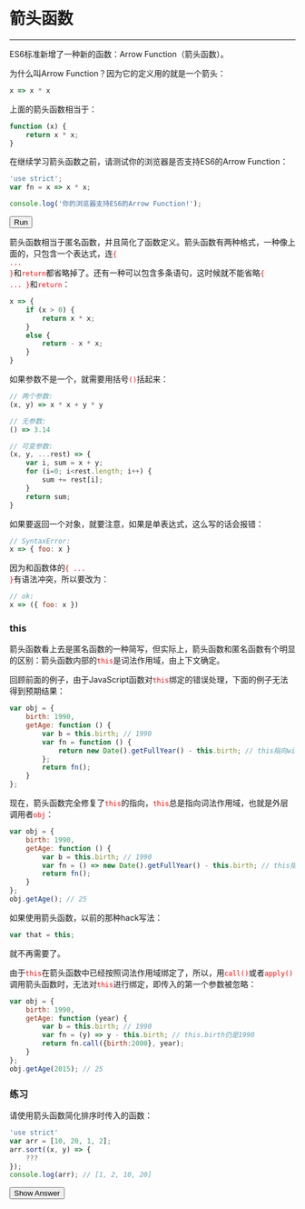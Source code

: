 <link rel="stylesheet" href="../../../static/css/button.css"/>
<link rel="stylesheet" href="../../../static/css/console.css"/>

# 箭头函数
---

ES6标准新增了一种新的函数：Arrow Function（箭头函数）。

为什么叫Arrow Function？因为它的定义用的就是一个箭头：

```javascript
x => x * x
```

上面的箭头函数相当于：

```javascript
function (x) {
    return x * x;
}
```

在继续学习箭头函数之前，请测试你的浏览器是否支持ES6的Arrow Function：

```javascript
'use strict';
var fn = x => x * x;

console.log('你的浏览器支持ES6的Arrow Function!');
```

<button class="run" onclick="(() => {
    const element = document.querySelector('p#arrowFunction');
    try {
        'use strict';
        var fn = x => x * x;
        console.log('你的浏览器支持ES6的Arrow Function!');
        element.classList.remove(['consoleError']);
        element.classList.add('consoleLog');
        element.removeAttribute('hidden');
        element.innerHTML = `<label class='consoleLog'>你的浏览器支持ES6的Arrow Function!</label>`;
    } catch (e) {
        element.classList.remove(['consoleLog']);
        element.classList.add('consoleError');
        element.removeAttribute('hidden');
        element.innerHTML = `<label class='consoleError'>${e}</label>`;
    }
})();">Run</button>
<p id="arrowFunction" hidden></p>

箭头函数相当于匿名函数，并且简化了函数定义。箭头函数有两种格式，一种像上面的，只包含一个表达式，连<font color="red"><code>{ ... }</code></font>和<font color="red"><code>return</code></font>都省略掉了。还有一种可以包含多条语句，这时候就不能省略<font color="red"><code>{ ... }</code></font>和<font color="red"><code>return</code></font>：

```javascript
x => {
    if (x > 0) {
        return x * x;
    }
    else {
        return - x * x;
    }
}
```

如果参数不是一个，就需要用括号<font color="red"><code>()</code></font>括起来：

```javascript
// 两个参数:
(x, y) => x * x + y * y

// 无参数:
() => 3.14

// 可变参数:
(x, y, ...rest) => {
    var i, sum = x + y;
    for (i=0; i<rest.length; i++) {
        sum += rest[i];
    }
    return sum;
}
```

如果要返回一个对象，就要注意，如果是单表达式，这么写的话会报错：

```javascript
// SyntaxError:
x => { foo: x }
```

因为和函数体的<font color="red"><code>{ ... }</code></font>有语法冲突，所以要改为：

```javascript
// ok:
x => ({ foo: x })
```

### this
箭头函数看上去是匿名函数的一种简写，但实际上，箭头函数和匿名函数有个明显的区别：箭头函数内部的<font color="red"><code>this</code></font>是词法作用域，由上下文确定。

回顾前面的例子，由于JavaScript函数对<font color="red"><code>this</code></font>绑定的错误处理，下面的例子无法得到预期结果：

```javascript
var obj = {
    birth: 1990,
    getAge: function () {
        var b = this.birth; // 1990
        var fn = function () {
            return new Date().getFullYear() - this.birth; // this指向window或undefined
        };
        return fn();
    }
};
```

现在，箭头函数完全修复了<font color="red"><code>this</code></font>的指向，<font color="red"><code>this</code></font>总是指向词法作用域，也就是外层调用者<font color="red"><code>obj</code></font>：

```javascript
var obj = {
    birth: 1990,
    getAge: function () {
        var b = this.birth; // 1990
        var fn = () => new Date().getFullYear() - this.birth; // this指向obj对象
        return fn();
    }
};
obj.getAge(); // 25
```

如果使用箭头函数，以前的那种hack写法：

```javascript
var that = this;
```

就不再需要了。

由于<font color="red"><code>this</code></font>在箭头函数中已经按照词法作用域绑定了，所以，用<font color="red"><code>call()</code></font>或者<font color="red"><code>apply()</code></font>调用箭头函数时，无法对<font color="red"><code>this</code></font>进行绑定，即传入的第一个参数被忽略：

```javascript
var obj = {
    birth: 1990,
    getAge: function (year) {
        var b = this.birth; // 1990
        var fn = (y) => y - this.birth; // this.birth仍是1990
        return fn.call({birth:2000}, year);
    }
};
obj.getAge(2015); // 25
```

### 练习
请使用箭头函数简化排序时传入的函数：

```javascript
'use strict'
var arr = [10, 20, 1, 2];
arr.sort((x, y) => {
    ???
});
console.log(arr); // [1, 2, 10, 20]
```

<button class="run" onclick="(() => {
    const answer = `
'use strict'
var arr = [10, 20, 1, 2];
arr.sort((x, y) => {
    return x - y;
});
console.log(arr); // [1, 2, 10, 20]
`;
    alert(answer);
})();">Show Answer</button>
### 
